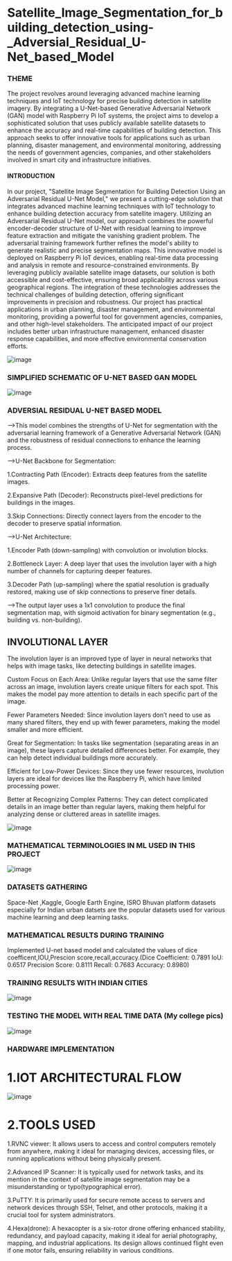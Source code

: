 # Satellite_Image_Segmentation_for_building_detection_using-_Adversial_Residual_U-Net_based_Model
### THEME
The project revolves around leveraging advanced machine learning techniques and IoT technology for precise building detection in satellite imagery. By integrating a U-Net-based Generative Adversarial Network (GAN) model with Raspberry Pi IoT systems, the project aims to develop a sophisticated solution that uses publicly available satellite datasets to enhance the accuracy and real-time capabilities of building detection. This approach seeks to offer innovative tools for applications such as urban planning, disaster management, and environmental monitoring, addressing the needs of government agencies, companies, and other stakeholders involved in smart city and infrastructure initiatives.

#### INTRODUCTION
In our project, "Satellite Image Segmentation for Building Detection Using an Adversarial Residual U-Net Model," we present a cutting-edge solution that integrates advanced machine learning techniques with IoT technology to enhance building detection accuracy from satellite imagery. Utilizing an Adversarial Residual U-Net model, our approach combines the powerful encoder-decoder structure of U-Net with residual learning to improve feature extraction and mitigate the vanishing gradient problem. The adversarial training framework further refines the model's ability to generate realistic and precise segmentation maps. This innovative model is deployed on Raspberry Pi IoT devices, enabling real-time data processing and analysis in remote and resource-constrained environments. By leveraging publicly available satellite image datasets, our solution is both accessible and cost-effective, ensuring broad applicability across various geographical regions. The integration of these technologies addresses the technical challenges of building detection, offering significant improvements in precision and robustness. Our project has practical applications in urban planning, disaster management, and environmental monitoring, providing a powerful tool for government agencies, companies, and other high-level stakeholders. The anticipated impact of our project includes better urban infrastructure management, enhanced disaster response capabilities, and more effective environmental conservation efforts.

![image](https://github.com/user-attachments/assets/ced5372b-377a-4465-b14a-fa59a75263e2)

###   SIMPLIFIED SCHEMATIC OF U-NET BASED GAN MODEL

![image](https://github.com/user-attachments/assets/e0cfad3f-385b-4c78-b639-29c34a743490)

### ADVERSIAL RESIDUAL U-NET BASED MODEL

-->This model combines the strengths of U-Net for segmentation with the adversarial learning framework of a Generative Adversarial Network (GAN) and the robustness of residual connections to enhance the learning process.

-->U-Net Backbone for Segmentation:

1.Contracting Path (Encoder): Extracts deep features from the satellite images.

2.Expansive Path (Decoder): Reconstructs pixel-level predictions for buildings in the images.

3.Skip Connections:  Directly connect layers from the encoder to the decoder to preserve spatial information.

-->U-Net Architecture:

1.Encoder Path (down-sampling) with convolution or involution blocks.

2.Bottleneck Layer: A deep layer that uses the involution layer with a high number of channels for capturing deeper features.

3.Decoder Path (up-sampling) where the spatial resolution is gradually restored, making use of skip connections to preserve finer details.

-->The output layer uses a 1x1 convolution to produce the final segmentation map, with sigmoid activation for binary segmentation (e.g., building vs. non-building).

## INVOLUTIONAL LAYER
The involution layer is an improved type of layer in neural networks that helps with image tasks, like detecting buildings in satellite images.

Custom Focus on Each Area: Unlike regular layers that use the same filter across an image, involution layers create unique filters for each spot. This makes the model pay more attention to details in each specific part of the image.

Fewer Parameters Needed: Since involution layers don’t need to use as many shared filters, they end up with fewer parameters, making the model smaller and more efficient.

 Great for Segmentation: In tasks like segmentation (separating areas in an image), these layers capture detailed differences better. For example, they can help detect individual buildings more accurately.
 
Efficient for Low-Power Devices: Since they use fewer resources, involution layers are ideal for devices like the Raspberry Pi, which have limited processing power.

Better at Recognizing Complex Patterns: They can detect complicated details in an image better than regular layers, making them helpful for analyzing dense or cluttered areas in satellite images.

![image](https://github.com/user-attachments/assets/f5f04ce2-abfc-46dc-9133-4d90f433930b)

### MATHEMATICAL TERMINOLOGIES IN ML USED IN THIS PROJECT

![image](https://github.com/user-attachments/assets/e5438cc6-a7f0-4719-9d06-515b5742329f)

### DATASETS GATHERING
Space-Net ,Kaggle, Google Earth Engine, ISRO Bhuvan platform datasets especially for Indian urban datsets  are the popular datasets used for various machine learning and deep learning tasks.

### MATHEMATICAL RESULTS DURING TRAINING 

Implemented U-net based model and calculated the values of dice coefficent,IOU,Prescion score,recall,accuracy.(Dice Coefficient: 0.7891 IoU: 0.6517 Precision Score: 0.8111 Recall: 0.7683 Accuracy: 0.8980)

### TRAINING RESULTS WITH INDIAN CITIES

![image](https://github.com/user-attachments/assets/8d8ea3e4-7f7d-4364-a53d-d05617e609fe)

### TESTING THE MODEL WITH REAL TIME DATA (My college pics)

![image](https://github.com/user-attachments/assets/64924b44-66a2-4a5b-99b2-6104fe2f4124)

### HARDWARE IMPLEMENTATION
  #  1.IOT ARCHITECTURAL FLOW
  ![image](https://github.com/user-attachments/assets/4fd70fa9-46c8-4b7a-b0a2-a1fa713f0579)

  # 2.TOOLS USED

1.RVNC viewer: It allows users to access and control computers remotely from anywhere, making it ideal for managing devices, accessing files, or running applications without being physically present.

2.Advanced IP Scanner: It is typically used for network tasks, and its mention in the context of satellite image segmentation may be a misunderstanding or typo(typographical error).

3.PuTTY: It is primarily used for secure remote access to servers and network devices through SSH, Telnet, and other protocols, making it a crucial tool for system administrators.

4.Hexa(drone): A hexacopter is a six-rotor drone offering enhanced stability, redundancy, and payload capacity, making it ideal for aerial photography, mapping, and industrial applications. Its design allows continued flight even if one motor fails, ensuring reliability in various conditions.


















